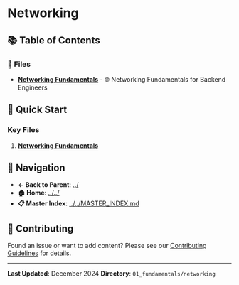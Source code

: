 # Networking

## 📚 Table of Contents

### 📄 Files

- **[Networking Fundamentals](networking_fundamentals.md)** - 🌐 Networking Fundamentals for Backend Engineers

## 🚀 Quick Start

### Key Files
1. **[Networking Fundamentals](networking_fundamentals.md)**

## 🔗 Navigation

- **← Back to Parent**: [../](../)
- **🏠 Home**: [../../](../..)
- **📋 Master Index**: [../../MASTER_INDEX.md](../..MASTER_INDEX.md)

## 🤝 Contributing

Found an issue or want to add content? Please see our [Contributing Guidelines](../../CONTRIBUTING.md) for details.

---

**Last Updated**: December 2024
**Directory**: `01_fundamentals/networking`
